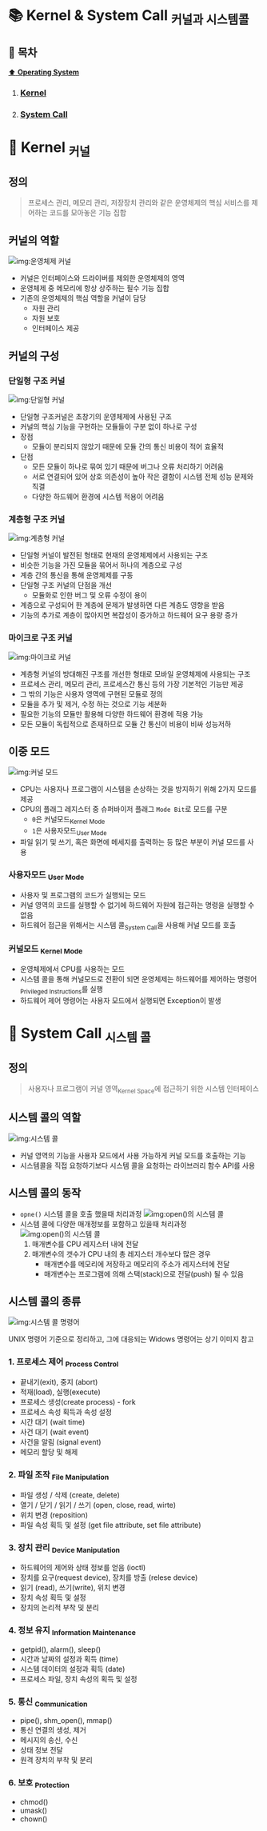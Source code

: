 # :books: Kernel & System Call <sub>커널과 시스템콜</sub>

## :bookmark_tabs: 목차

[:arrow_up: **Operating System**](../README.md)

1. ### [Kernel](#📕-kernel-커널)
2. ### [System Call](#📙-system-call-시스템-콜)

# :closed_book: Kernel <sub>커널</sub>

## 정의

> 프로세스 관리, 메모리 관리, 저장장치 관리와 같은 운영체제의 핵심 서비스를 제어하는 코드를 모아놓은 기능 집합

## 커널의 역할

![img:운영체제 커널](../img/os_02.png)

- 커널은 인터페이스와 드라이버를 제외한 운영체제의 영역
- 운영체제 중 메모리에 항상 상주하는 필수 기능 집합
- 기존의 운영체제의 핵심 역할을 커널이 담당
  - 자원 관리
  - 자원 보호
  - 인터페이스 제공

## 커널의 구성

### 단일형 구조 커널

![img:단일형 커널](../img/kernel_02.png)

- 단일형 구조커널은 초창기의 운영체제에 사용된 구조
- 커널의 핵심 기능을 구현하는 모듈들이 구분 없이 하나로 구성
- 장점
  - 모듈이 분리되지 않았기 때문에 모듈 간의 통신 비용이 적어 효율적
- 단점
  - 모든 모듈이 하나로 묶여 있기 때문에 버그나 오류 처리하기 어려움
  - 서로 연결되어 있어 상호 의존성이 높아 작은 결함이 시스템 전체 성능 문제와 직결
  - 다양한 하드웨어 환경에 시스템 적용이 어려움

### 계층형 구조 커널

![img:계층형 커널](../img/kernel_03.png)

- 단일형 커널이 발전된 형태로 현재의 운영체제에서 사용되는 구조
- 비슷한 기능을 가진 모듈을 묶어서 하나의 계층으로 구성
- 계층 간의 통신을 통해 운영체제를 구동
- 단일형 구조 커널의 단점을 개선
  - 모듈화로 인한 버그 및 오류 수정이 용이
- 계층으로 구성되어 한 계층에 문제가 발생하면 다른 계층도 영향을 받음
- 기능의 추가로 계층이 많아지면 복잡성이 증가하고 하드웨어 요구 용량 증가

### 마이크로 구조 커널

![img:마이크로 커널](../img/kernel_04.png)

- 계층형 커널의 방대해진 구조를 개선한 형태로 모바일 운영체제에 사용되는 구조
- 프로세스 관리, 메모리 관리, 프로세스간 통신 등의 가장 기본적인 기능만 제공
- 그 밖의 기능은 사용자 영역에 구현된 모듈로 정의
- 모듈을 추가 및 제거, 수정 하는 것으로 기능 세분화
- 필요한 기능의 모듈만 활용해 다양한 하드웨어 환경에 적용 가능
- 모든 모듈이 독립적으로 존재하므로 모듈 간 통신이 비용이 비싸 성능저하

## 이중 모드

![img:커널 모드](../img/kernel_01.png)

- CPU는 사용자나 프로그램이 시스템을 손상하는 것을 방지하기 위해 2가지 모드를 제공
- CPU의 플래그 레지스터 중 슈퍼바이저 플래그 `Mode Bit`로 모드를 구분
  - `0`은 커널모드<sub>Kernel Mode</sub>
  - `1`은 사용자모드<sub>User Mode</sub>
- 파일 읽기 및 쓰기, 혹은 화면에 메세지를 출력하는 등 많은 부분이 커널 모드를 사용

### 사용자모드 <sub>User Mode</sub>

- 사용자 및 프로그램의 코드가 실행되는 모드
- 커널 영역의 코드를 실행할 수 없기에 하드웨어 자원에 접근하는 명령을 실행할 수 없음
- 하드웨어 접근을 위해서는 시스템 콜<sub>System Call</sub>을 사용해 커널 모드를 호출

### 커널모드 <sub>Kernel Mode</sub>

- 운영체제에서 CPU를 사용하는 모드
- 시스템 콜을 통해 커널모드로 전환이 되면 운영체제는 하드웨어를 제어하는 명령어<sub>Privileged Instructions</sub>를 실행
- 하드웨어 제어 명령어는 사용자 모드에서 실행되면 Exception이 발생

# :orange_book: System Call <sub>시스템 콜</sub>

## 정의

> 사용자나 프로그램이 커널 영역<sub>Kernel Space</sub>에 접근하기 위한 시스템 인터페이스

## 시스템 콜의 역할

![img:시스템 콜](../img/system_call_01.png)

- 커널 영역의 기능을 사용자 모드에서 사용 가능하게 커널 모드를 호출하는 기능
- 시스템콜을 직접 요청하기보다 시스템 콜을 요청하는 라이브러리 함수 API를 사용

## 시스템 콜의 동작

- `opne()` 시스템 콜을 호출 했을때 처리과정
  ![img:open()의 시스템 콜](../img/system_call_02.png)
- 시스템 콜에 다양한 매개정보를 포함하고 있을때 처리과정
  ![img:open()의 시스템 콜](../img/system_call_03.png)
  1. 매개변수를 CPU 레지스터 내에 전달
  2. 매개변수의 갯수가 CPU 내의 총 레지스터 개수보다 많은 경우
     - 매개변수를 메모리에 저장하고 메모리의 주소가 레지스터에 전달
     - 매개변수는 프로그램에 의해 스택(stack)으로 전달(push) 될 수 있음

## 시스템 콜의 종류

![img:시스템 콜 명령어](../img/system_call_04.png)

UNIX 명령어 기준으로 정리하고, 그에 대응되는 Widows 명령어는 상기 이미지 참고

### 1. 프로세스 제어 <sub>Process Control</sub>

- 끝내기(exit), 중지 (abort)
- 적재(load), 실행(execute)
- 프로세스 생성(create process) - fork
- 프로세스 속성 획득과 속성 설정
- 시간 대기 (wait time)
- 사건 대기 (wait event)
- 사건을 알림 (signal event)
- 메모리 할당 및 해제

### 2. 파일 조작 <sub>File Manipulation</sub>

- 파일 생성 / 삭제 (create, delete)
- 열기 / 닫기 / 읽기 / 쓰기 (open, close, read, wirte)
- 위치 변경 (reposition)
- 파일 속성 획득 및 설정 (get file attribute, set file attribute)

### 3. 장치 관리 <sub>Device Manipulation</sub>

- 하드웨어의 제어와 상태 정보를 얻음 (ioctl)
- 장치를 요구(request device), 장치를 방출 (relese device)
- 읽기 (read), 쓰기(write), 위치 변경
- 장치 속성 획득 및 설정
- 장치의 논리적 부착 및 분리

### 4. 정보 유지 <sub>Information Maintenance</sub>

- getpid(), alarm(), sleep()
- 시간과 날짜의 설정과 획득 (time)
- 시스템 데이터의 설정과 획득 (date)
- 프로세스 파일, 장치 속성의 획득 및 설정

### 5. 통신 <sub>Communication</sub>

- pipe(), shm_open(), mmap()
- 통신 연결의 생성, 제거
- 메시지의 송신, 수신
- 상태 정보 전달
- 원격 장치의 부착 및 분리

### 6. 보호 <sub>Protection</sub>

- chmod()
- umask()
- chown()
